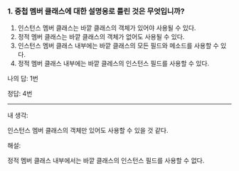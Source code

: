 ### 1. 중첩 멤버 클래스에 대한 설명응로 틀린 것은 무엇입니까?

1. 인스턴스 멤버 클래스는 바깥 클래스의 객체가 있어야 사용될 수 있다.
2. 정적 멤버 클래스는 바깥 클래스의 객체가 없어도 사용될 수 있다.
3. 인스턴스 멤버 클래스 내부에는 바깥 클래스의 모든 필드와 메소드를 사용할 수 있다.
4. 정적 멤버 클래스 내부에는 바깥 클레스의 인스턴스 필드를 사용할 수 있다.

나의 답: 1번

정답: 4번

---
내 생각:

인스턴스 멤버 클래스의 객체만 있어도 사용할 수 있을 것 같다.

해설:

정적 멤버 클래스 내부에서는 바깥 클래스의 인스턴스 필드를 사용할 수 없다.
